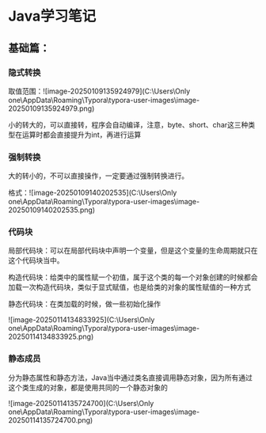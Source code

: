 # Java学习笔记

## 基础篇：

### 隐式转换

取值范围：![image-20250109135924979](C:\Users\Only one\AppData\Roaming\Typora\typora-user-images\image-20250109135924979.png)

小的转大的，可以直接转，程序会自动编译，注意，byte、short、char这三种类型在运算时都会直接提升为int，再进行运算

### 强制转换

大的转小的，不可以直接操作，一定要通过强制转换进行。

格式：![image-20250109140202535](C:\Users\Only one\AppData\Roaming\Typora\typora-user-images\image-20250109140202535.png)

### 代码块

局部代码块：可以在局部代码块中声明一个变量，但是这个变量的生命周期就只在这个代码块当中。

构造代码块：给类中的属性赋一个初值，属于这个类的每一个对象创建的时候都会加载一次构造代码块，类似于显式赋值，也是给类的对象的属性赋值的一种方式

静态代码块：在类加载的时候，做一些初始化操作

![image-20250114134833925](C:\Users\Only one\AppData\Roaming\Typora\typora-user-images\image-20250114134833925.png)

### 静态成员

分为静态属性和静态方法，Java当中通过类名直接调用静态对象，因为所有通过这个类生成的对象，都是使用共同的一个静态对象的

![image-20250114135724700](C:\Users\Only one\AppData\Roaming\Typora\typora-user-images\image-20250114135724700.png)
